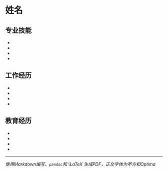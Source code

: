 # 姓名


## 专业技能

-
-
-
-

## 工作经历

-
-
-
-

## 教育经历

-
-
-
-

***

_使用Markdown编写、`pandoc`和 \LaTeX 生成PDF，正文字体为苹方和Optima_
